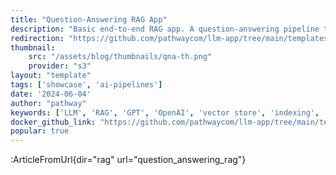 ```yaml
---
title: "Question-Answering RAG App"
description: "Basic end-to-end RAG app. A question-answering pipeline that uses the GPT model of choice to provide answers to queries to your documents (PDF, DOCX,...) on a live connected data source (files, Google Drive, Sharepoint,...)."
redirection: "https://github.com/pathwaycom/llm-app/tree/main/templates/question_answering_rag"
thumbnail: 
    src: "/assets/blog/thumbnails/qna-th.png"
    provider: "s3"
layout: "template"
tags: ['showcase', 'ai-pipelines']
date: '2024-06-04'
author: "pathway"
keywords: ['LLM', 'RAG', 'GPT', 'OpenAI', 'vector store', 'indexing', 'docker', 'yaml']
docker_github_link: "https://github.com/pathwaycom/llm-app/tree/main/templates/question_answering_rag"
popular: true
---
```


:ArticleFromUrl{dir="rag" url="question_answering_rag"}
